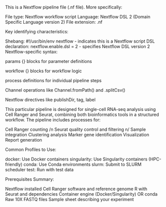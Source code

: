 This is a Nextflow pipeline file (.nf file).
 More specifically:

File type: Nextflow workflow script
Language: Nextflow DSL 2 (Domain Specific Language version 2)
File extension: .nf

Key identifying characteristics:

Shebang: #!/usr/bin/env nextflow - indicates this is a Nextflow script
DSL declaration: nextflow.enable.dsl = 2 - specifies Nextflow DSL version 2
Nextflow-specific syntax:

params {} blocks for parameter definitions

workflow {} blocks for workflow logic

process definitions for individual pipeline steps

Channel operations like Channel.fromPath() and .splitCsv()

Nextflow directives like publishDir, tag, label



This particular pipeline is designed for single-cell RNA-seq analysis using Cell Ranger and Seurat, combining both bioinformatics tools in a structured workflow. The pipeline includes processes for:

Cell Ranger counting /n
Seurat quality control and filtering n/
Sample integration
Clustering analysis
Marker gene identification
Visualization
Report generation


Common Profiles to Use:

docker: Use Docker containers
singularity: Use Singularity containers (HPC-friendly)
conda: Use Conda environments
slurm: Submit to SLURM scheduler
test: Run with test data

Prerequisites Summary:

Nextflow installed
Cell Ranger software and reference genome
R with Seurat and dependencies
Container engine (Docker/Singularity) OR conda
Raw 10X FASTQ files
Sample sheet describing your experiment
